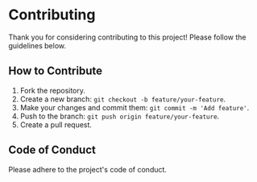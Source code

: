 # Contributing

Thank you for considering contributing to this project! Please follow the guidelines below.

## How to Contribute

1. Fork the repository.
2. Create a new branch: `git checkout -b feature/your-feature`.
3. Make your changes and commit them: `git commit -m 'Add feature'`.
4. Push to the branch: `git push origin feature/your-feature`.
5. Create a pull request.

## Code of Conduct

Please adhere to the project's code of conduct.

